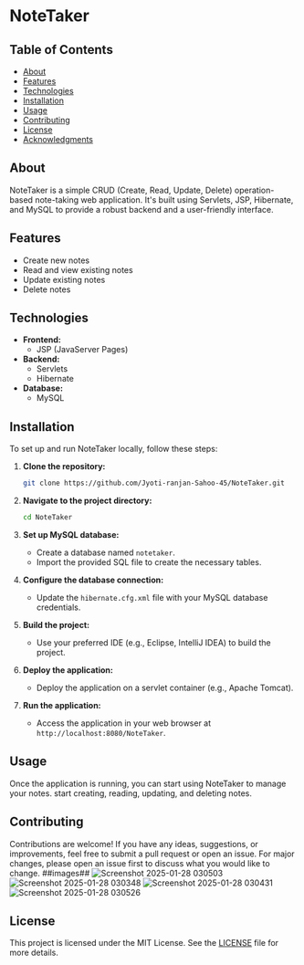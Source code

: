 # NoteTaker

## Table of Contents
- [About](#about)
- [Features](#features)
- [Technologies](#technologies)
- [Installation](#installation)
- [Usage](#usage)
- [Contributing](#contributing)
- [License](#license)
- [Acknowledgments](#acknowledgments)

## About
NoteTaker is a simple CRUD (Create, Read, Update, Delete) operation-based note-taking web application. It's built using Servlets, JSP, Hibernate, and MySQL to provide a robust backend and a user-friendly interface.

## Features
- Create new notes
- Read and view existing notes
- Update existing notes
- Delete notes

## Technologies
- **Frontend:**
  - JSP (JavaServer Pages)
- **Backend:**
  - Servlets
  - Hibernate
- **Database:**
  - MySQL

## Installation
To set up and run NoteTaker locally, follow these steps:

1. **Clone the repository:**
   ```bash
   git clone https://github.com/Jyoti-ranjan-Sahoo-45/NoteTaker.git
   ```
2. **Navigate to the project directory:**
   ```bash
   cd NoteTaker
   ```
3. **Set up MySQL database:**
   - Create a database named `notetaker`.
   - Import the provided SQL file to create the necessary tables.

4. **Configure the database connection:**
   - Update the `hibernate.cfg.xml` file with your MySQL database credentials.

5. **Build the project:**
   - Use your preferred IDE (e.g., Eclipse, IntelliJ IDEA) to build the project.

6. **Deploy the application:**
   - Deploy the application on a servlet container (e.g., Apache Tomcat).

7. **Run the application:**
   - Access the application in your web browser at `http://localhost:8080/NoteTaker`.

## Usage
Once the application is running, you can start using NoteTaker to manage your notes. start creating, reading, updating, and deleting notes.

## Contributing
Contributions are welcome! If you have any ideas, suggestions, or improvements, feel free to submit a pull request or open an issue. For major changes, please open an issue first to discuss what you would like to change.
##images##
![Screenshot 2025-01-28 030503](https://github.com/user-attachments/assets/5b578cdf-61bc-4f00-9fc0-d1cea77957f7)
![Screenshot 2025-01-28 030348](https://github.com/user-attachments/assets/d5c259a0-2189-487b-bfe7-cc539566ba5d)
![Screenshot 2025-01-28 030431](https://github.com/user-attachments/assets/ed064fda-ea48-4de7-9450-0ee13fd7e241)
![Screenshot 2025-01-28 030526](https://github.com/user-attachments/assets/4735aa0b-1169-4bf4-bca6-3b36aee636ea)



## License
This project is licensed under the MIT License. See the [LICENSE](LICENSE) file for more details.
